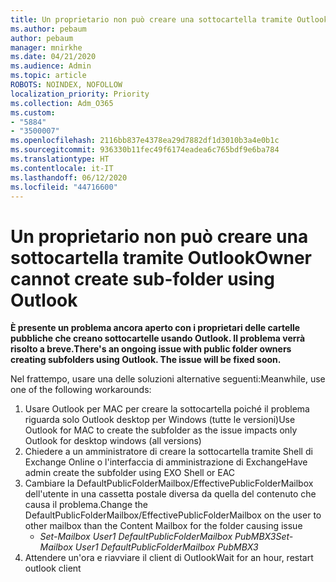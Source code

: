 ```yaml
---
title: Un proprietario non può creare una sottocartella tramite Outlook
ms.author: pebaum
author: pebaum
manager: mnirkhe
ms.date: 04/21/2020
ms.audience: Admin
ms.topic: article
ROBOTS: NOINDEX, NOFOLLOW
localization_priority: Priority
ms.collection: Adm_O365
ms.custom:
- "5884"
- "3500007"
ms.openlocfilehash: 2116bb837e4378ea29d7882df1d3010b3a4e0b1c
ms.sourcegitcommit: 936330b11fec49f6174eadea6c765bdf9e6ba784
ms.translationtype: HT
ms.contentlocale: it-IT
ms.lasthandoff: 06/12/2020
ms.locfileid: "44716600"
---
```

# <a name="owner-cannot-create-sub-folder-using-outlook"></a><span data-ttu-id="f62b7-102">Un proprietario non può creare una sottocartella tramite Outlook</span><span class="sxs-lookup"><span data-stu-id="f62b7-102">Owner cannot create sub-folder using Outlook</span></span>

<span data-ttu-id="f62b7-103">**È presente un problema ancora aperto con i proprietari delle cartelle pubbliche che creano sottocartelle usando Outlook. Il problema verrà risolto a breve.**</span><span class="sxs-lookup"><span data-stu-id="f62b7-103">**There's an ongoing issue with public folder owners creating subfolders using Outlook. The issue will be fixed soon.**</span></span>

<span data-ttu-id="f62b7-104">Nel frattempo, usare una delle soluzioni alternative seguenti:</span><span class="sxs-lookup"><span data-stu-id="f62b7-104">Meanwhile, use one of the following workarounds:</span></span>

1. <span data-ttu-id="f62b7-105">Usare Outlook per MAC per creare la sottocartella poiché il problema riguarda solo Outlook desktop per Windows (tutte le versioni)</span><span class="sxs-lookup"><span data-stu-id="f62b7-105">Use Outlook for MAC to create the subfolder as the issue impacts only Outlook for desktop windows (all versions)</span></span>
2. <span data-ttu-id="f62b7-106">Chiedere a un amministratore di creare la sottocartella tramite Shell di Exchange Online o l'interfaccia di amministrazione di Exchange</span><span class="sxs-lookup"><span data-stu-id="f62b7-106">Have admin create the subfolder using EXO Shell or EAC</span></span>
3. <span data-ttu-id="f62b7-107">Cambiare la DefaultPublicFolderMailbox/EffectivePublicFolderMailbox dell'utente in una cassetta postale diversa da quella del contenuto che causa il problema.</span><span class="sxs-lookup"><span data-stu-id="f62b7-107">Change the DefaultPublicFolderMailbox/EffectivePublicFolderMailbox on the user to other mailbox than the Content Mailbox for the folder causing issue</span></span>  
    - <span data-ttu-id="f62b7-108">*Set-Mailbox User1 DefaultPublicFolderMailbox PubMBX3*</span><span class="sxs-lookup"><span data-stu-id="f62b7-108">*Set-Mailbox User1 DefaultPublicFolderMailbox PubMBX3*</span></span>
4. <span data-ttu-id="f62b7-109">Attendere un'ora e riavviare il client di Outlook</span><span class="sxs-lookup"><span data-stu-id="f62b7-109">Wait for an hour, restart outlook client</span></span>